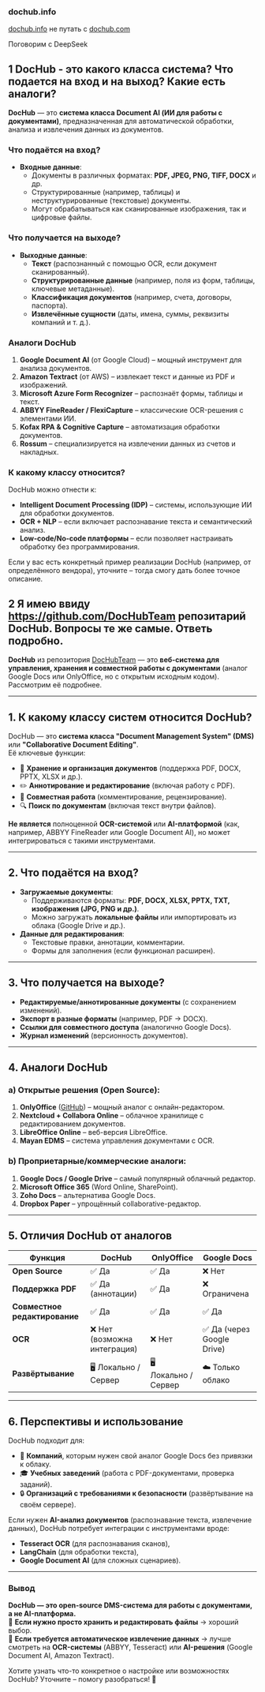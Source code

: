 ### dochub.info
[dochub.info](https://habr.com/ru/companies/rabota/articles/561836/) не путать с [dochub.com](https://pdf.wondershare.com.ru/how-to/dochub-pdf-sign-and-edit.html) 

Поговорим с DeepSeek

## 1 DocHub - это какого класса система? Что подается на вход и на выход? Какие есть аналоги?

**DocHub** — это **система класса Document AI (ИИ для работы с документами)**, предназначенная для автоматической обработки, анализа и извлечения данных из документов.  

### **Что подаётся на вход?**  
- **Входные данные**:  
  - Документы в различных форматах: **PDF, JPEG, PNG, TIFF, DOCX** и др.  
  - Структурированные (например, таблицы) и неструктурированные (текстовые) документы.  
  - Могут обрабатываться как сканированные изображения, так и цифровые файлы.  

### **Что получается на выходе?**  
- **Выходные данные**:  
  - **Текст** (распознанный с помощью OCR, если документ сканированный).  
  - **Структурированные данные** (например, поля из форм, таблицы, ключевые метаданные).  
  - **Классификация документов** (например, счета, договоры, паспорта).  
  - **Извлечённые сущности** (даты, имена, суммы, реквизиты компаний и т. д.).  

### **Аналоги DocHub**  
1. **Google Document AI** (от Google Cloud) – мощный инструмент для анализа документов.  
2. **Amazon Textract** (от AWS) – извлекает текст и данные из PDF и изображений.  
3. **Microsoft Azure Form Recognizer** – распознаёт формы, таблицы и текст.  
4. **ABBYY FineReader / FlexiCapture** – классические OCR-решения с элементами ИИ.  
5. **Kofax RPA & Cognitive Capture** – автоматизация обработки документов.  
6. **Rossum** – специализируется на извлечении данных из счетов и накладных.  

### **К какому классу относится?**  
DocHub можно отнести к:  
- **Intelligent Document Processing (IDP)** – системы, использующие ИИ для обработки документов.  
- **OCR + NLP** – если включает распознавание текста и семантический анализ.  
- **Low-code/No-code платформы** – если позволяет настраивать обработку без программирования.  

Если у вас есть конкретный пример реализации DocHub (например, от определённого вендора), уточните – тогда смогу дать более точное описание.

## 2 Я имею ввиду https://github.com/DocHubTeam репозитарий DocHub. Вопросы те же самые. Ответь подробно.

**DocHub** из репозитория [DocHubTeam](https://github.com/DocHubTeam) — это **веб-система для управления, хранения и совместной работы с документами** (аналог Google Docs или OnlyOffice, но с открытым исходным кодом). Рассмотрим её подробнее.  

---

## **1. К какому классу систем относится DocHub?**  
DocHub — это **система класса "Document Management System" (DMS)** или **"Collaborative Document Editing"**.  
Её ключевые функции:  
- 📄 **Хранение и организация документов** (поддержка PDF, DOCX, PPTX, XLSX и др.).  
- ✏️ **Аннотирование и редактирование** (включая работу с PDF).  
- 🤝 **Совместная работа** (комментирование, рецензирование).  
- 🔍 **Поиск по документам** (включая текст внутри файлов).  

**Не является** полноценной **OCR-системой** или **AI-платформой** (как, например, ABBYY FineReader или Google Document AI), но может интегрироваться с такими инструментами.  

---

## **2. Что подаётся на вход?**  
- **Загружаемые документы**:  
  - Поддерживаются форматы: **PDF, DOCX, XLSX, PPTX, TXT, изображения (JPG, PNG и др.)**.  
  - Можно загружать **локальные файлы** или импортировать из облака (Google Drive и др.).  
- **Данные для редактирования**:  
  - Текстовые правки, аннотации, комментарии.  
  - Формы для заполнения (если функционал расширен).  

---

## **3. Что получается на выходе?**  
- **Редактируемые/аннотированные документы** (с сохранением изменений).  
- **Экспорт в разные форматы** (например, PDF → DOCX).  
- **Ссылки для совместного доступа** (аналогично Google Docs).  
- **Журнал изменений** (версионность документов).  

---

## **4. Аналоги DocHub**  
### **a) Открытые решения (Open Source):**  
1. **OnlyOffice** ([GitHub](https://github.com/ONLYOFFICE)) – мощный аналог с онлайн-редактором.  
2. **Nextcloud + Collabora Online** – облачное хранилище с редактированием документов.  
3. **LibreOffice Online** – веб-версия LibreOffice.  
4. **Mayan EDMS** – система управления документами с OCR.  

### **b) Проприетарные/коммерческие аналоги:**  
1. **Google Docs / Google Drive** – самый популярный облачный редактор.  
2. **Microsoft Office 365** (Word Online, SharePoint).  
3. **Zoho Docs** – альтернатива Google Docs.  
4. **Dropbox Paper** – упрощённый collaborative-редактор.  

---

## **5. Отличия DocHub от аналогов**  
| **Функция**       | **DocHub**       | **OnlyOffice** | **Google Docs** |  
|------------------|----------------|--------------|---------------|  
| **Open Source**  | ✅ Да          | ✅ Да        | ❌ Нет         |  
| **Поддержка PDF** | ✅ Да (аннотации) | ✅ Да       | ❌ Ограничена |  
| **Совместное редактирование** | ✅ Да | ✅ Да | ✅ Да |  
| **OCR**          | ❌ Нет (возможна интеграция) | ❌ Нет | ✅ Да (через Google Drive) |  
| **Развёртывание** | 🖥️ Локально / Сервер | 🖥️ Локально / Сервер | ☁️ Только облако |  

---

## **6. Перспективы и использование**  
DocHub подходит для:  
- 🏢 **Компаний**, которым нужен свой аналог Google Docs без привязки к облаку.  
- 🎓 **Учебных заведений** (работа с PDF-документами, проверка заданий).  
- 🔒 **Организаций с требованиями к безопасности** (развёртывание на своём сервере).  

Если нужен **AI-анализ документов** (распознавание текста, извлечение данных), DocHub потребует интеграции с инструментами вроде:  
- **Tesseract OCR** (для распознавания сканов),  
- **LangChain** (для обработки текста),  
- **Google Document AI** (для сложных сценариев).  

---

### **Вывод**  
**DocHub — это open-source DMS-система для работы с документами, а не AI-платформа.**  
🔹 **Если нужно просто хранить и редактировать файлы** → хороший выбор.  
🔹 **Если требуется автоматическое извлечение данных** → лучше смотреть на **OCR-системы** (ABBYY, Tesseract) или **AI-решения** (Google Document AI, Amazon Textract).  

Хотите узнать что-то конкретное о настройке или возможностях DocHub? Уточните – помогу разобраться! 🚀
